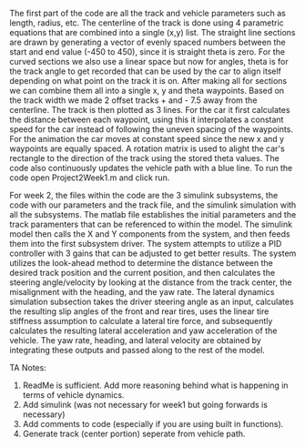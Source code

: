 The first part of the code are all the track and vehicle parameters such as length, radius, etc. The centerline of the track is done using 4 parametric equations that are combined into a single (x,y) list. The straight line sections are drawn by generating a vector of evenly spaced numbers between the start and end value (-450 to 450), since it is straight theta is zero. For the curved sections we also use a linear space but now for angles, theta is for the track angle to get recorded that can be used by the car to align itself depending on what point on the track it is on. After making all for sections we can combine them all into a single x, y and theta waypoints. Based on the track width we made 2 offset tracks + and - 7.5 away from the centerline. The track is then plotted as 3 lines. For the car  it first calculates the distance between each waypoint, using this it interpolates a constant speed for the car instead of following the uneven spacing of the waypoints. For the animation the car moves at constant speed since the new x and y waypoints are equally spaced. A rotation matrix is used to alight the car's rectangle to the direction of the track using the stored theta values. The code also continuously updates the vehicle path with a blue line. To run the code open Project2Week1.m and click run.

For week 2, the files within the code are the 3 simulink subsystems, the code with our parameters and the track file, and the simulink simulation with all the subsystems. The matlab file establishes the initial parameters and the track paramenters that can be referenced to within the model. The simulink model then calls the X and Y components from the system, and then feeds them into the first subsystem driver. The system attempts to utilize a PID controller with 3 gains that can be adjusted to get better results. The system utilizes the look-ahead method to determine the distance between the desired track position and the current position, and then calculates the steering angle/velocity by looking at the distance from the track center, the misalignment with the heading, and the yaw rate. The lateral dynamics simulation subsection takes the driver steering angle as an input, calculates the resulting slip angles of the front and rear tires, uses the linear tire stiffness assumption to calculate a lateral tire force, and subsequently calculates the resulting lateral acceleration and yaw acceleration of the vehicle. The yaw rate, heading, and lateral velocity are obtained by integrating these outputs and passed along to the rest of the model.

TA Notes:
1. ReadMe is sufficient. Add more reasoning behind what is happening in terms of vehicle dynamics.
2. Add simulink (was not necessary for week1 but going forwards is necessary)
3. Add comments to code (especially if you are using built in functions).
4. Generate track (center portion) seperate from vehicle path.
